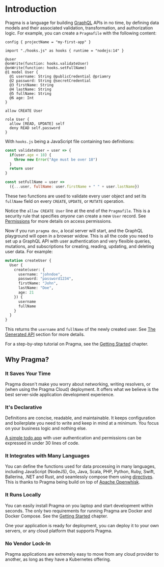 # Introduction

Pragma is a language for building [GraphQL](https://spec.graphql.org/June2018/) APIs in no time, by defining data models and their associated validation, transformation, and authorization logic. For example, you can create a `Pragmafile` with the following content:

```pragma
config { projectName = "my-first-app" }

import "./hooks.js" as hooks { runtime = "nodejs:14" }

@user
@onWrite(function: hooks.validateUser)
@onWrite(function: hooks.setFullName)
@1 model User {
  @1 username: String @publicCredential @priamry
  @2 password: String @secretCredential
  @3 firstName: String
  @4 lastName: String
  @5 fullName: String
  @6 age: Int
}

allow CREATE User

role User {
  allow [READ, UPDATE] self
  deny READ self.password
}
```

With `hooks.js` being a JavaScript file containing two definitions:

```js
const validateUser = user => {
  if(user.age < 18) {
    throw new Error("Age must be over 18")
  }
  return user
}

const setFullName = user => 
  ({...user, fullName: user.firstName + " " + user.lastName})
```

These two functions are used to validate every user object and set its `fullName` field on every `CREATE`, `UPDATE`, or `MUTATE` operation.

Notice the `allow CREATE User` line at the end of the `Pragmafile`. This is a security rule that specifies *anyone* can create a new `User` record. See [Permissions](./features/permissions.md) for more details on access permissions.

Now if you run `pragma dev`, a local server will start, and the GraphQL playground will open in a browser widow. This is all the code you need to set up a GraphQL API with user authentication and very flexible queries, mutations, and subscriptions for creating, reading, updating, and deleting user data. For example:

```graphql
mutation createUser {
  User {
    create(user: {
      username: "johndoe",
      password: "password1234",
      firstName: "John",
      lastName: "Doe",
      age: 21
    }) {
      username
      fullName
    }
  }
}
```

This returns the `username` and `fullName` of the newly created user. See [The Generated API](./api/index.md) section for more details.

For a step-by-step tutorial on Pragma, see the [Getting Started](./getting-started/index.md) chapter.

## Why Pragma?

### It Saves Your Time

Pragma doesn't make you worry about networking, writing resolvers, or (when using the Pragma Cloud) deployment. It offers what we believe is the best server-side application development experience.

### It's Declarative

Definitions are concise, readable, and maintainable. It keeps configuration and boilerplate you need to write and keep in mind at a minimum. You focus on your business logic and nothing else.

[A simple todo app](./getting-started/basic-todo-app.md) with user authentication and permissions can be expressed in under 30 lines of code.

### It Integrates with Many Languages

You can define the functions used for data processing in many languages, including  JavaScript (NodeJS), Go, Java, Scala, PHP, Python, Ruby, Swift, Ballerina, .NET and Rust, and seamlessly compose them using [directives](./features/directives.md). This is thanks to Pragma being build on top of [Apache Openwhisk](https://openwhisk.apache.org/).

### It Runs Locally

You can easily install Pragma on you laptop and start development within seconds. The only two requirements for running Pragma are Docker and Docker Compose. See the [Getting Started](./getting-started/index.md) chapter.

One your application is ready for deployment, you can deploy it to your own servers, or any cloud platform that supports Pragma.

### No Vendor Lock-In

Pragma applications are extremely easy to move from any cloud provider to another, as long as they have a Kubernetes offering.
